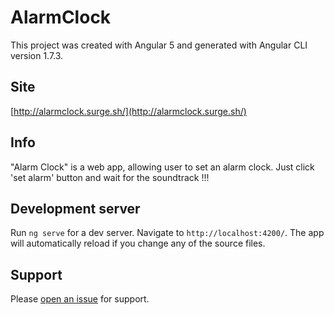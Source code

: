 # AlarmClock

This project was created with Angular 5 and generated with Angular CLI version 1.7.3.

## Site

[http://alarmclock.surge.sh/](http://alarmclock.surge.sh/) 

## Info

"Alarm Clock" is a web app, allowing user to set an alarm clock. Just click 'set alarm' button and wait for the soundtrack !!!

## Development server

Run `ng serve` for a dev server. Navigate to `http://localhost:4200/`. The app will automatically reload if you change any of the source files.

## Support

Please [open an issue](https://github.com/NikosDev/AlarmClock/issues/new) for support.
